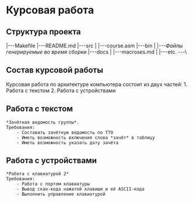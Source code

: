 # Курсовая работа

## Структура проекта
|---Makefile
|---README.md
|---src
|   |---course.asm
|---bin
|   |---*Файлы генерируемые во время сборки* 
|---docs
|   |---macroses.md
|   |---etc.
\---\

## Состав курсовой работы
Курсовая работа по архитектуре компьютера состоит из двух частей:
    1. Работа с текстом
    2. Работа с устройствами

## Работа с текстом
    *Зачётная ведомость группы*.
    Требования:
        - Составить зачётную ведомость по ТТО
        - Иметь возможность включения слова *зачёт* в таблицу
        - Иметь возможность указать дату зачёта

## Работа с устройствами
    *Работа с клавиатурой 2*
    Требования: 
        - Работа с портом клавиатуры
        - Вывод скан-кода нажатой клавиши и её ASCII-кода
        - Выполнить управление клавиатурой
